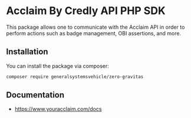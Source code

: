# Acclaim By Credly API PHP SDK

This package allows one to communicate with the Acclaim API in order to perform actions such as badge management, OBI assertions, and more.

## Installation

You can install the package via composer:

```bash
composer require generalsystemsvehicle/zero-gravitas
```

## Documentation

* https://www.youracclaim.com/docs
